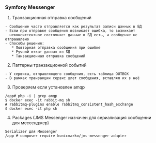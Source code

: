 ### Symfony Messenger 


1. Транзакционная отправка сообщений
```
- Сообщение часто отправляется как результат записи данных в БД
- Если при отправке сообщения возникает ошибка, то возникает 
  неконсистентное состояние: данные в БД есть, а сообщение не отпраавлено
- Способы решения:
   * Повторная отправка сообщения при ошибке
   * Ручной откат данных из БД
   * Танзакционная отправка сообщений
```

2. Паттерны транзакционной событий 
```
- У сервиса, отправляющего сообщения, есть таблица OUTBOX
- В рамках транзакции сервис шлет сообщения, вставляя их в неё
```


3. Проверяем если установлен amqp 
```
/app# php -i | grep amqp
$ docker exec -it rabbit-mq sh
# rabbitmq-plugins enable rabbitmq_consistent_hash_exchange
$ docker exec -it php sh
```

4. Packages (JMS Messenger назначен для сериализация сообщении для мессенджер)
```
Serializer для Messenger
/app # composer require kunicmarko/jms-messenger-adapter
```
